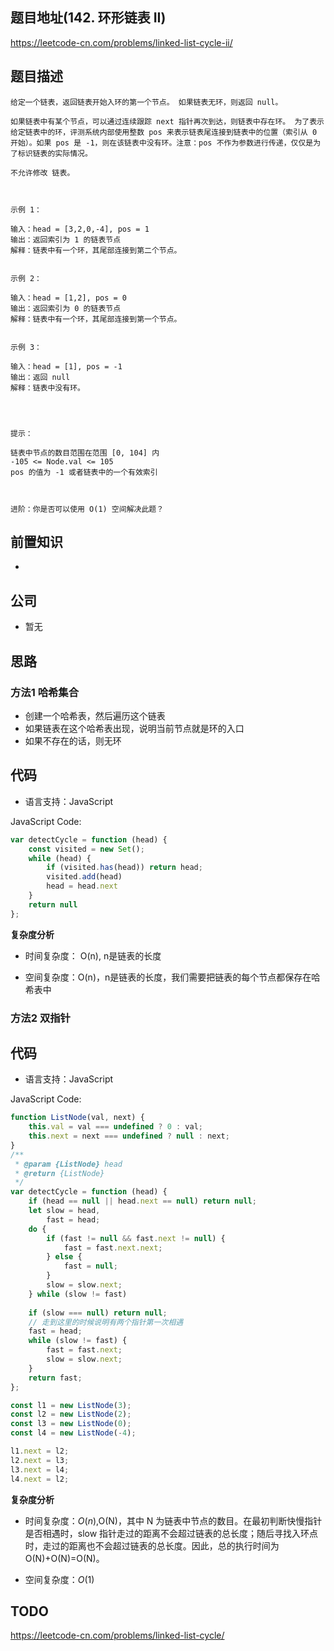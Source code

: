 
## 题目地址(142. 环形链表 II)

https://leetcode-cn.com/problems/linked-list-cycle-ii/

## 题目描述

```
给定一个链表，返回链表开始入环的第一个节点。 如果链表无环，则返回 null。

如果链表中有某个节点，可以通过连续跟踪 next 指针再次到达，则链表中存在环。 为了表示给定链表中的环，评测系统内部使用整数 pos 来表示链表尾连接到链表中的位置（索引从 0 开始）。如果 pos 是 -1，则在该链表中没有环。注意：pos 不作为参数进行传递，仅仅是为了标识链表的实际情况。

不允许修改 链表。

 

示例 1：

输入：head = [3,2,0,-4], pos = 1
输出：返回索引为 1 的链表节点
解释：链表中有一个环，其尾部连接到第二个节点。


示例 2：

输入：head = [1,2], pos = 0
输出：返回索引为 0 的链表节点
解释：链表中有一个环，其尾部连接到第一个节点。


示例 3：

输入：head = [1], pos = -1
输出：返回 null
解释：链表中没有环。


 

提示：

链表中节点的数目范围在范围 [0, 104] 内
-105 <= Node.val <= 105
pos 的值为 -1 或者链表中的一个有效索引

 

进阶：你是否可以使用 O(1) 空间解决此题？
```

## 前置知识

- 

## 公司

- 暂无

## 思路

### 方法1 哈希集合


- 创建一个哈希表，然后遍历这个链表
- 如果链表在这个哈希表出现，说明当前节点就是环的入口
- 如果不存在的话，则无环


## 代码

- 语言支持：JavaScript

JavaScript Code:

```javascript
var detectCycle = function (head) {
    const visited = new Set();
    while (head) {
        if (visited.has(head)) return head;
        visited.add(head)
        head = head.next
    }
    return null
};

```

**复杂度分析**


- 时间复杂度： O(n), n是链表的长度

- 空间复杂度：O(n)，n是链表的长度，我们需要把链表的每个节点都保存在哈希表中

### 方法2 双指针



## 代码

- 语言支持：JavaScript

JavaScript Code:

```javascript
function ListNode(val, next) {
    this.val = val === undefined ? 0 : val;
    this.next = next === undefined ? null : next;
}
/**
 * @param {ListNode} head
 * @return {ListNode}
 */
var detectCycle = function (head) {
    if (head == null || head.next == null) return null;
    let slow = head,
        fast = head;
    do {
        if (fast != null && fast.next != null) {
            fast = fast.next.next;
        } else {
            fast = null;
        }
        slow = slow.next;
    } while (slow != fast)
    
    if (slow === null) return null;
    // 走到这里的时候说明有两个指针第一次相遇
    fast = head;
    while (slow != fast) {
        fast = fast.next;
        slow = slow.next;
    }
    return fast;
};

const l1 = new ListNode(3);
const l2 = new ListNode(2);
const l3 = new ListNode(0);
const l4 = new ListNode(-4);

l1.next = l2;
l2.next = l3;
l3.next = l4;
l4.next = l2;

```


**复杂度分析**


- 时间复杂度：$O(n)$,O(N)，其中 N 为链表中节点的数目。在最初判断快慢指针是否相遇时，slow 指针走过的距离不会超过链表的总长度；随后寻找入环点时，走过的距离也不会超过链表的总长度。因此，总的执行时间为 O(N)+O(N)=O(N)。

- 空间复杂度：$O(1)$


## TODO

https://leetcode-cn.com/problems/linked-list-cycle/